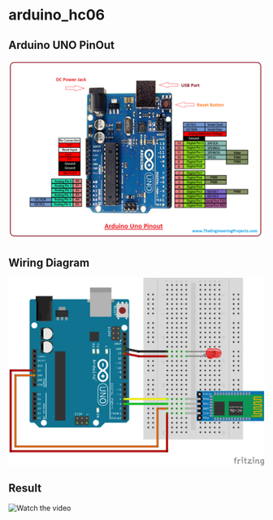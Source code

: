 # arduino_hc06

## Arduino UNO PinOut
![Alt text](https://github.com/KhairulIzwan/arduino_hc06/blob/master/img/Introduction-to-Arduino-UNO.png)

## Wiring Diagram
![Alt text](https://github.com/KhairulIzwan/arduino_hc06/blob/master/img/HC06_LED_Blink.png)

## Result
![Watch the video](https://youtu.be/vt5fpE0bzSY)
